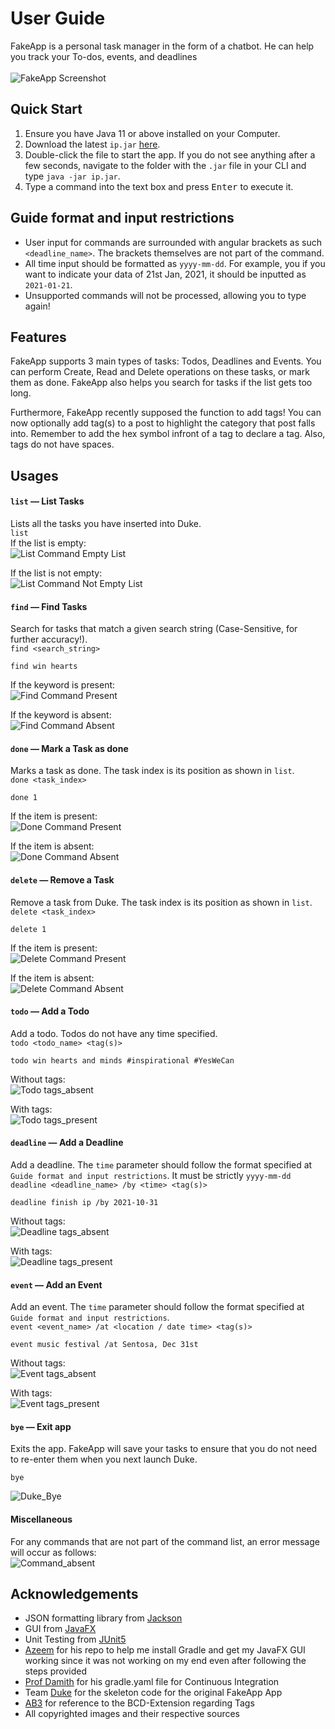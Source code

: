 # User Guide
FakeApp is a personal task manager in the form of a chatbot. He can help you track your To-dos, events, and deadlines
<br><br>
![FakeApp Screenshot](./Ui.png)

## Quick Start
1. Ensure you have Java 11 or above installed on your Computer.
2. Download the latest `ip.jar` [here](https://github.com/DrWala/ip/releases).
3. Double-click the file to start the app. If you do not see anything after a few seconds, navigate to the folder with the `.jar` file in your CLI and type `java -jar ip.jar`.  
4. Type a command into the text box and press <kbd>Enter</kbd> to execute it.

## Guide format and input restrictions
- User input for commands are surrounded with angular brackets as such `<deadline_name>`. The brackets themselves are not part of the command.
- All time input should be formatted as `yyyy-mm-dd`. For example, you if you want to indicate your data of 21st Jan, 2021, it should be inputted as `2021-01-21`.
- Unsupported commands will not be processed, allowing you to type again!

## Features
FakeApp supports 3 main types of tasks: Todos, Deadlines and Events. You can perform Create, Read and Delete operations on these tasks, or mark them as done. FakeApp also helps you search for tasks if the list gets too long.

Furthermore, FakeApp recently supposed the function to add tags! You can now optionally add tag(s) to a post to highlight the category that post falls into. Remember to add the hex symbol infront of a tag to declare a tag. Also, tags do not have spaces.

## Usages

#### `list` &mdash; List Tasks
Lists all the tasks you have inserted into Duke. <br> `list` <br>
If the list is empty: <br>
![List Command Empty List](./Ui_list_empty.png)

If the list is not empty: <br>
![List Command Not Empty List](./Ui_list_filled.png)


#### `find` &mdash; Find Tasks
Search for tasks that match a given search string (Case-Sensitive, for further accuracy!). <br>
`find <search_string>`
```
find win hearts
```
If the keyword is present: <br>
![Find Command Present](./Ui_find_present.png)

If the keyword is absent: <br>
![Find Command Absent](./Ui_find_absent.png)

#### `done` &mdash; Mark a Task as done
Marks a task as done. The task index is its position as shown in `list`. <br>
`done <task_index>`
```
done 1
```
If the item is present: <br>
![Done Command Present](./Ui_done_present.png)

If the item is absent: <br>
![Done Command Absent](./Ui_done_absent.png)

#### `delete` &mdash; Remove a Task
Remove a task from Duke. The task index is its position as shown in `list`. <br>
`delete <task_index>`
```
delete 1
```
If the item is present: <br>
![Delete Command Present](./Ui_delete_present.png)

If the item is absent: <br>
![Delete Command Absent](./Ui_delete_absent.png)

#### `todo` &mdash; Add a Todo
Add a todo. Todos do not have any time specified.<br>
`todo <todo_name> <tag(s)>`
```
todo win hearts and minds #inspirational #YesWeCan
```
Without tags: <br>
![Todo tags_absent](./Ui_todo_tags_absent.png)

With tags: <br>
![Todo tags_present](./Ui_todo_tags_present.png)

#### `deadline` &mdash; Add a Deadline
Add a deadline. The `time` parameter should follow the format specified at `Guide format and input restrictions`. It must be strictly `yyyy-mm-dd`
<br> `deadline <deadline_name> /by <time> <tag(s)>`
```
deadline finish ip /by 2021-10-31
```
Without tags: <br>
![Deadline tags_absent](./Ui_deadline_tags_absent.png)

With tags: <br>
![Deadline tags_present](./Ui_deadline_tags_present.png)


#### `event` &mdash; Add an Event
Add an event. The `time` parameter should follow the format specified at `Guide format and input restrictions`.
<br> `event <event_name> /at <location / date time> <tag(s)>`
```
event music festival /at Sentosa, Dec 31st
```
Without tags: <br>
![Event tags_absent](./Ui_event_tags_absent.png)

With tags: <br>
![Event tags_present](./Ui_event_tags_present.png)

#### `bye` &mdash; Exit app
Exits the app. FakeApp will save your tasks to ensure that you do not need to re-enter them when you next launch Duke.
```
bye
```
![Duke_Bye](./Ui_bye.png)

#### Miscellaneous
For any commands that are not part of the command list, an error message will occur as follows: <br>
![Command_absent](./Ui_command_absent.png)

## Acknowledgements
* JSON formatting library from [Jackson](https://github.com/FasterXML/jackson)
* GUI from [JavaFX](https://openjfx.io)
* Unit Testing from [JUnit5](https://github.com/junit-team/junit5)
* [Azeem](https://github.com/DrWala/) for his repo to help me install Gradle and get my JavaFX GUI working since it was not working on my end even after following the steps provided
* [Prof Damith](https://github.com/damithc) for his gradle.yaml file for Continuous Integration
* Team [Duke](https://github.com/se-edu) for the skeleton code for the original FakeApp App
* [AB3](https://github.com/nus-cs2103-AY1920S1/addressbook-level3) for reference to the BCD-Extension regarding Tags
* All copyrighted images and their respective sources
